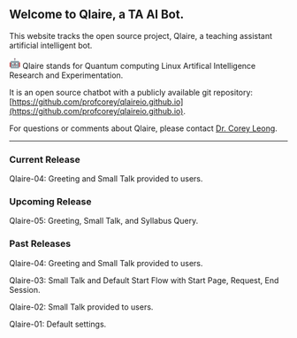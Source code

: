 ## Welcome to Qlaire, a TA AI Bot.

This website tracks the open source project, Qlaire, a teaching assistant artificial intelligent bot.

<p align="left">
<img src="/robot.png" width="20" height="20" alt="Qlaire"/>
Qlaire stands for Quantum computing Linux Artifical Intelligence Research and Experimentation.
</figcaption>
</p>

It is an open source chatbot with a publicly available git repository: [https://github.com/profcorey/qlaireio.github.io](https://github.com/profcorey/qlaireio.github.io). 

For questions or comments about Qlaire, please contact [Dr. Corey Leong](https://github.com/profcorey).

---

### Current Release
Qlaire-04: Greeting and Small Talk provided to users.

### Upcoming Release
Qlaire-05: Greeting, Small Talk, and Syllabus Query.

### Past Releases

Qlaire-04: Greeting and Small Talk provided to users.

Qlaire-03: Small Talk and Default Start Flow with Start Page, Request, End Session.

Qlaire-02: Small Talk provided to users.

Qlaire-01: Default settings.
